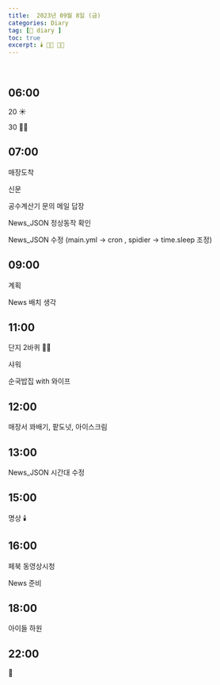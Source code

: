 ```yaml
---
title:  2023년 09월 8일 (금)
categories: Diary
tag: [📒 diary ]
toc: true
excerpt: 🕯️ 🤸🏻 🏃🏻 
---
```

​
## 06:00

20 ☀️

30 🤸🏻

## 07:00

매장도착

신문

공수계산기 문의 메일 답장

News_JSON 정상동작 확인

News_JSON 수정 (main.yml -> cron , spidier -> time.sleep 조정)

## 09:00

계획

News 배치 생각

## 11:00

단지 2바퀴 🏃🏻

샤워

순국밥집 with 와이프

## 12:00

매장서 꽈배기, 팥도넛, 아이스크림

## 13:00

News_JSON 시간대 수정

## 15:00

명상 🕯️

## 16:00

페북 동영상시청 

News 준비

## 18:00

아이들 하원

## 22:00

🌙

<br><br><br>